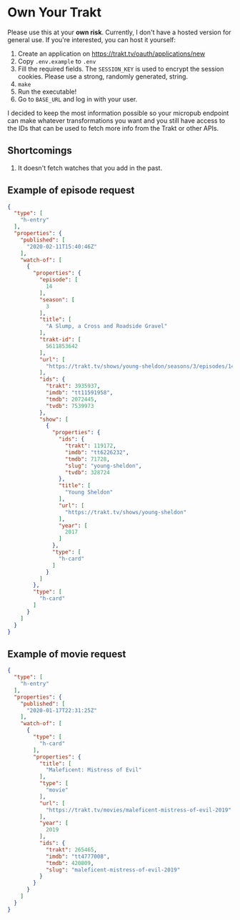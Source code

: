 # Own Your Trakt

Please use this at your **own risk**. Currently, I don't have a hosted version for general use.
If you're interested, you can host it yourself:

1. Create an application on https://trakt.tv/oauth/applications/new
2. Copy `.env.example` to `.env`
3. Fill the required fields. The `SESSION_KEY` is used to encrypt the session cookies. Please use a strong,
randomly generated, string.
4. `make`
5. Run the executable!
6. Go to `BASE_URL` and log in with your user.

I decided to keep the most information possible so your micropub endpoint can make whatever transformations
you want and you still have access to the IDs that can be used to fetch more info from the Trakt or other APIs.

## Shortcomings

1. It doesn't fetch watches that you add in the past.

## Example of episode request

```json
{
  "type": [
    "h-entry"
  ],
  "properties": {
    "published": [
      "2020-02-11T15:40:46Z"
    ],
    "watch-of": [
      {
        "properties": {
          "episode": [
            14
          ],
          "season": [
            3
          ],
          "title": [
            "A Slump, a Cross and Roadside Gravel"
          ],
          "trakt-id": [
            5611853642
          ],
          "url": [
            "https://trakt.tv/shows/young-sheldon/seasons/3/episodes/14"
          ],
          "ids": {
            "trakt": 3935937,
            "imdb": "tt11591958",
            "tmdb": 2072445,
            "tvdb": 7539973
          },
          "show": [
            {
              "properties": {
                "ids": {
                  "trakt": 119172,
                  "imdb": "tt6226232",
                  "tmdb": 71728,
                  "slug": "young-sheldon",
                  "tvdb": 328724
                },
                "title": [
                  "Young Sheldon"
                ],
                "url": [
                  "https://trakt.tv/shows/young-sheldon"
                ],
                "year": [
                  2017
                ]
              },
              "type": [
                "h-card"
              ]
            }
          ]
        },
        "type": [
          "h-card"
        ]
      }
    ]
  }
}
```

## Example of movie request

```json
{
  "type": [
    "h-entry"
  ],
  "properties": {
    "published": [
      "2020-01-17T22:31:25Z"
    ],
    "watch-of": [
      {
        "type": [
          "h-card"
        ],
        "properties": {
          "title": [
            "Maleficent: Mistress of Evil"
          ],
          "type": [
            "movie"
          ],
          "url": [
            "https://trakt.tv/movies/maleficent-mistress-of-evil-2019"
          ],
          "year": [
            2019
          ],
          "ids": {
            "trakt": 265465,
            "imdb": "tt4777008",
            "tmdb": 420809,
            "slug": "maleficent-mistress-of-evil-2019"
          }
        }
      }
    ]
  }
}
```
